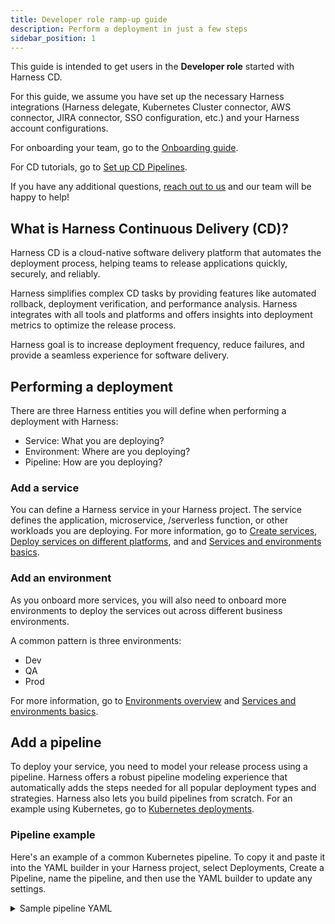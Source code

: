 ```yaml
---
title: Developer role ramp-up guide
description: Perform a deployment in just a few steps 
sidebar_position: 1
---
```


This guide is intended to get users in the **Developer role** started with Harness CD. 

For this guide, we assume you have set up the necessary Harness integrations (Harness delegate, Kubernetes Cluster connector, AWS connector, JIRA connector, SSO configuration, etc.) and your Harness account configurations. 

For onboarding your team, go to the [Onboarding guide](https://developer.harness.io/docs/continuous-delivery/get-started/onboarding-guide).

For CD tutorials, go to [Set up CD Pipelines](https://developer.harness.io/tutorials/cd-pipelines/).

If you have any additional questions, [reach out to us](mailto:support@harness.io) and our team will be happy to help!

## What is Harness Continuous Delivery (CD)?

Harness CD is a cloud-native software delivery platform that automates the deployment process, helping teams to release applications quickly, securely, and reliably. 

Harness simplifies complex CD tasks by providing features like automated rollback, deployment verification, and performance analysis. Harness integrates with all tools and platforms and offers insights into deployment metrics to optimize the release process. 

Harness goal is to increase deployment frequency, reduce failures, and provide a seamless experience for software delivery.

## Performing a deployment

There are three Harness entities you will define when performing a deployment with Harness:

- Service: What you are deploying?
- Environment: Where are you deploying?
- Pipeline: How are you deploying?

### Add a service

You can define a Harness service in your Harness project. The service defines the application, microservice, /serverless function, or other workloads you are deploying. For more information, go to [Create services](/docs/continuous-delivery/x-platform-cd-features/services/create-services), [Deploy services on different platforms](/docs/category/deploy-services-on-different-platforms), and  and [Services and environments basics](/docs/continuous-delivery/get-started/services-and-environments-overview). 

### Add an environment

As you onboard more services, you will also need to onboard more environments to deploy the services out across different business environments. 

A common pattern is three environments:
- Dev
- QA
- Prod

For more information, go to [Environments overview](/docs/continuous-delivery/x-platform-cd-features/environments/environment-overview) and [Services and environments basics](/docs/continuous-delivery/get-started/services-and-environments-overview).

## Add a pipeline

To deploy your service, you need to model your release process using a pipeline. Harness offers a robust pipeline modeling experience that automatically adds the steps needed for all popular deployment types and strategies. Harness also lets you build pipelines from scratch. For an example using Kubernetes, go to [Kubernetes deployments](/docs/continuous-delivery/deploy-srv-diff-platforms/kubernetes/kubernetes-cd-quickstart).

### Pipeline example

Here's an example of a common Kubernetes pipeline. To copy it and paste it into the YAML builder in your Harness project, select Deployments, Create a Pipeline, name the pipeline, and then use the YAML builder to update any settings.

<details>
<summary>Sample pipeline YAML</summary>

```yaml
  projectIdentifier: default
  orgIdentifier: default
  tags: {}
  stages:
    - stage:
        name: deployKubernetes
        identifier: Deploy_Kubernetes
        description: Golden Kubernetes Deployment Stage
        type: Deployment
        spec:
          deploymentType: Kubernetes
          execution:
            steps:
              - step:
                  type: K8sDryRun
                  name: Dry Run
                  identifier: Dry_Run
                  spec: {}
                  timeout: 10m
              - step:
                  type: HarnessApproval
                  name: Approval
                  identifier: Approval
                  spec:
                    approvalMessage: Please review the following information and approve the pipeline progression
                    includePipelineExecutionHistory: true
                    isAutoRejectEnabled: false
                    approvers:
                      userGroups:
                        - account._account_all_users
                      minimumCount: 1
                      disallowPipelineExecutor: false
                    approverInputs: []
                  timeout: 1d
              - step:
                  type: K8sRollingDeploy
                  name: Rolling Deployment
                  identifier: RRolling_Deployment
                  spec:
                    skipDryRun: <+input>
                    pruningEnabled: false
                  timeout: 10m
              - step:
                  type: K8sDelete
                  name: Cleanup
                  identifier: Cleanup
                  spec:
                    deleteResources:
                      type: ReleaseName
                      spec:
                        deleteNamespace: false
                  timeout: 10m
            rollbackSteps:
              - step:
                  name: Rollback Rollout Deployment
                  identifier: rollbackRolloutDeployment
                  type: K8sRollingRollback
                  timeout: 10m
                  spec:
                    pruningEnabled: false
          services:
            values: <+input>
            metadata:
              parallel: false
          environments:
            metadata:
              parallel: true
            values: <+input>
        tags: {}
        failureStrategies:
          - onFailure:
              errors:
                - AllErrors
              action:
                type: StageRollback
          - onFailure:
              errors:
                - AllErrors
              action:
                type: StageRollback
        when:
          pipelineStatus: Success
  allowStageExecutions: true
```

</details>


